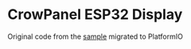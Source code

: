 # CrowPanel ESP32 Display

Original code from the [sample](https://www.elecrow.com/wiki/ESP32_1.28-inch_Round_Display_Tutorial.html) migrated to PlatformIO

